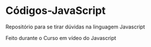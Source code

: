 # Códigos-JavaScript
Repositório para se tirar dúvidas na linguagem Javascript

Feito durante o Curso em vídeo do Javascript
